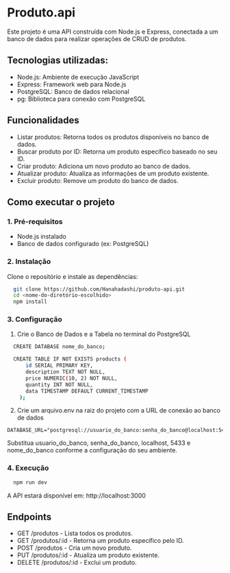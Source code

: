 # Produto.api

Este projeto é uma API construída com Node.js e Express, conectada a um banco de dados para realizar operações de CRUD de produtos.

## Tecnologias utilizadas:
- Node.js: Ambiente de execução JavaScript
- Express: Framework web para Node.js
- PostgreSQL: Banco de dados relacional
- pg: Biblioteca para conexão com PostgreSQL

## Funcionalidades
- Listar produtos: Retorna todos os produtos disponíveis no banco de dados.
- Buscar produto por ID: Retorna um produto específico baseado no seu ID.
- Criar produto: Adiciona um novo produto ao banco de dados.
- Atualizar produto: Atualiza as informações de um produto existente.
- Excluir produto: Remove um produto do banco de dados.

## Como executar o projeto
### 1. Pré-requisitos
- Node.js instalado
- Banco de dados configurado (ex: PostgreSQL)
### 2. Instalação
Clone o repositório e instale as dependências:
```bash
  git clone https://github.com/Hanahadashi/produto-api.git
  cd <nome-do-diretório-escolhido>
  npm install
```
### 3. Configuração
1. Crie o Banco de Dados e a Tabela no terminal do PostgreSQL
```bash
  CREATE DATABASE nome_do_banco;

  CREATE TABLE IF NOT EXISTS products (
      id SERIAL PRIMARY KEY,
      description TEXT NOT NULL,
      price NUMERIC(10, 2) NOT NULL,
      quantity INT NOT NULL,
      data TIMESTAMP DEFAULT CURRENT_TIMESTAMP
    );
```
2. Crie um arquivo.env na raiz do projeto com a URL de conexão ao banco de dados
```
DATABASE_URL="postgresql://usuario_do_banco:senha_do_banco@localhost:5433/nome_do_banco"
```
Substitua usuario_do_banco, senha_do_banco, localhost, 5433 e nome_do_banco conforme a configuração do seu ambiente.

### 4. Execução
```bash
  npm run dev
```
A API estará disponível em: http://localhost:3000

## Endpoints
- GET /produtos - Lista todos os produtos.
- GET /produtos/:id - Retorna um produto específico pelo ID.
- POST /produtos - Cria um novo produto.
- PUT /produtos/:id - Atualiza um produto existente.
- DELETE /produtos/:id - Exclui um produto.

